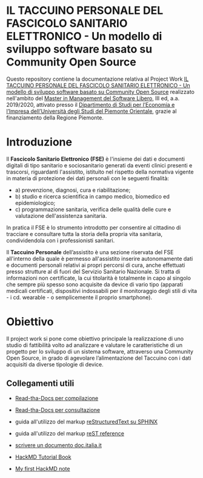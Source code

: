 IL TACCUINO PERSONALE DEL FASCICOLO SANITARIO ELETTRONICO - Un modello di sviluppo software basato su Community Open Source
===================

Questo repository contiene la documentazione relativa al Project Work [IL TACCUINO PERSONALE DEL FASCICOLO SANITARIO ELETTRONICO - Un modello di sviluppo software basato su Community Open Source](https://il-taccuino-personale-del-fascicolo-sanitario-elettronico.readthedocs.io/en/latest/) realizzato nell'ambito del [Master in Management del Software Libero](https://www.managementsoftwarelibero.it/), III ed, a.a. 2019/2020, attivato presso il [Dipartimento di Studi per l’Economia e l’Impresa dell’Università degli Studi del Piemonte Orientale](https://www.uniupo.it/tuttostudenti/lofferta-formativa-colpo-docchio/i-master/i-livello/management-software-libero-iii-ed), grazie al finanziamento della Regione Piemonte.


Introduzione
============
Il **Fascicolo Sanitario Elettronico (FSE)** è l'insieme dei dati e documenti digitali di tipo sanitario e sociosanitario generati da eventi clinici presenti e trascorsi, riguardanti l'assistito, istituito nel rispetto della normativa vigente in materia di protezione dei dati personali con le seguenti finalità:

- a) prevenzione, diagnosi, cura e riabilitazione;
- b) studio e ricerca scientifica in campo medico, biomedico ed epidemiologico;
- c) programmazione sanitaria, verifica delle qualità delle cure e valutazione dell'assistenza sanitaria.

In pratica il FSE è lo strumento introdotto per consentire al cittadino di tracciare e consultare tutta la storia della propria vita sanitaria, condividendola con i professionisti sanitari.

Il **Taccuino Personale** dell’assistito è una sezione riservata del FSE all'interno della quale è permesso all'assistito inserire autonomamente dati e documenti personali relativi ai propri percorsi di cura, anche effettuati presso strutture al di fuori del Servizio Sanitario Nazionale. Si tratta  di informazioni non certificate, la cui titolarità è totalmente in capo al singolo che sempre più spesso sono acquisite da device di vario tipo  (apparati medicali certificati, dispositivi indossabili per il monitoraggio degli stili di vita -  i cd. wearable - o semplicemente il proprio smartphone).

Obiettivo
=========
Il project work si pone come obiettivo principale la realizzazione di uno studio di fattibilità volto ad analizzare e valutare le caratteristiche di un progetto per lo sviluppo di un sistema software, attraverso una Community Open Source, in grado di agevolare l’alimentazione del Taccuino con i dati acquisiti da diverse tipologie di device.


Collegamenti utili
-------------------
- [Read-tha-Docs per compilazione](https://readthedocs.org/projects/taccuino-community-os/)

- [Read-tha-Docs per consultazione](https://taccuino-community-os.readthedocs.io/)

- guida all'utilizzo del markup [reStructuredText su SPHINX](https://www.sphinx-doc.org/en/master/usage/restructuredtext/index.html)

- guida all'utilizzo del markup [reST reference](https://docutils.sourceforge.io/rst.html)

- [scrivere un documento doc.italia.it](https://docs.italia.it/italia/docs-italia/docs-italia-guide/it/bozza/scrivere-un-documento.html)

- [HackMD Tutorial Book](https://hackmd.io/c/tutorials/%2Fs%2Ftutorials)

- [My first HackMD note](https://hackmd.io/K0QmF2N3RpmGcxlhKBTm0Q?both)



